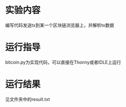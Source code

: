 实验内容
=======
编写代码发送tx到某一个区块链浏览器上，并解析tx数据

运行指导
=====
bitcoin.py为实现代码，可以直接在Thonny或者IDLE上运行

运行结果
===
见文件夹中的result.txt
